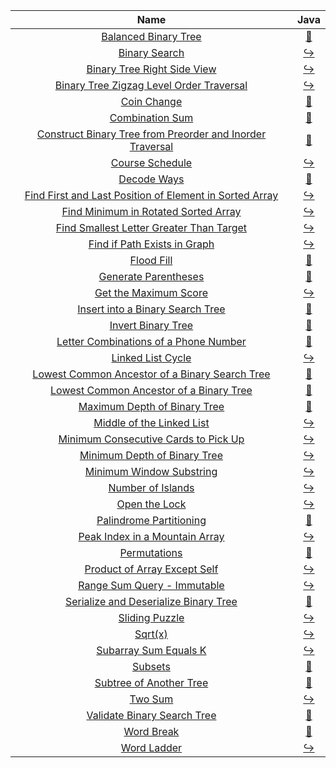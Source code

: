 |                                                                         Name                                                                         |                                                                                 Java                                                                                  |
|:----------------------------------------------------------------------------------------------------------------------------------------------------:|:---------------------------------------------------------------------------------------------------------------------------------------------------------------------:|
|                                      [Balanced Binary Tree](https://leetcode.com/problems/balanced-binary-tree)                                      |                 [:arrows_counterclockwise:](https://github.com/leowajda/eureka-java/blob/master/src/main/java/tree/recursive/BalancedBinaryTree.java)                 |
|                                             [Binary Search](https://leetcode.com/problems/binary-search)                                             |                       [:arrow_right_hook:](https://github.com/leowajda/eureka-java/blob/master/src/main/java/array/iterative/BinarySearch.java)                       |
|                               [Binary Tree Right Side View](https://leetcode.com/problems/binary-tree-right-side-view)                               |                  [:arrow_right_hook:](https://github.com/leowajda/eureka-java/blob/master/src/main/java/tree/iterative/BinaryTreeRightSideView.java)                  |
|                  [Binary Tree Zigzag Level Order Traversal](https://leetcode.com/problems/binary-tree-zigzag-level-order-traversal)                  |            [:arrow_right_hook:](https://github.com/leowajda/eureka-java/blob/master/src/main/java/tree/iterative/BinaryTreeZigzagLevelOrderTraversal.java)            |
|                                               [Coin Change](https://leetcode.com/problems/coin-change)                                               |                    [:arrows_counterclockwise:](https://github.com/leowajda/eureka-java/blob/master/src/main/java/array/recursive/CoinChange.java)                     |
|                                           [Combination Sum](https://leetcode.com/problems/combination-sum)                                           |                  [:arrows_counterclockwise:](https://github.com/leowajda/eureka-java/blob/master/src/main/java/array/recursive/CombinationSum.java)                   |
| [Construct Binary Tree from Preorder and Inorder Traversal](https://leetcode.com/problems/construct-binary-tree-from-preorder-and-inorder-traversal) | [:arrows_counterclockwise:](https://github.com/leowajda/eureka-java/blob/master/src/main/java/tree/recursive/ConstructBinaryTreeFromPreorderAndInorderTraversal.java) |
|                                           [Course Schedule](https://leetcode.com/problems/course-schedule)                                           |                      [:arrow_right_hook:](https://github.com/leowajda/eureka-java/blob/master/src/main/java/graph/iterative/CourseSchedule.java)                      |
|                                               [Decode Ways](https://leetcode.com/problems/decode-ways)                                               |                    [:arrows_counterclockwise:](https://github.com/leowajda/eureka-java/blob/master/src/main/java/string/recursive/DecodeWays.java)                    |
|   [Find First and Last Position of Element in Sorted Array](https://leetcode.com/problems/find-first-and-last-position-of-element-in-sorted-array)   |      [:arrow_right_hook:](https://github.com/leowajda/eureka-java/blob/master/src/main/java/array/iterative/FindFirstAndLastPositionOfElementInSortedArray.java)      |
|                      [Find Minimum in Rotated Sorted Array](https://leetcode.com/problems/find-minimum-in-rotated-sorted-array)                      |             [:arrow_right_hook:](https://github.com/leowajda/eureka-java/blob/master/src/main/java/array/iterative/FindMinimumInRotatedSortedArray.java)              |
|                  [Find Smallest Letter Greater Than Target](https://leetcode.com/problems/find-smallest-letter-greater-than-target)                  |           [:arrow_right_hook:](https://github.com/leowajda/eureka-java/blob/master/src/main/java/array/iterative/FindSmallestLetterGreaterThanTarget.java)            |
|                              [Find if Path Exists in Graph](https://leetcode.com/problems/find-if-path-exists-in-graph)                              |                 [:arrow_right_hook:](https://github.com/leowajda/eureka-java/blob/master/src/main/java/graph/iterative/FindIfPathExistsInGraph.java)                  |
|                                                [Flood Fill](https://leetcode.com/problems/flood-fill)                                                |                     [:arrows_counterclockwise:](https://github.com/leowajda/eureka-java/blob/master/src/main/java/graph/recursive/FloodFill.java)                     |
|                                      [Generate Parentheses](https://leetcode.com/problems/generate-parentheses)                                      |               [:arrows_counterclockwise:](https://github.com/leowajda/eureka-java/blob/master/src/main/java/string/recursive/GenerateParentheses.java)                |
|                                     [Get the Maximum Score](https://leetcode.com/problems/get-the-maximum-score)                                     |                    [:arrow_right_hook:](https://github.com/leowajda/eureka-java/blob/master/src/main/java/array/iterative/GetTheMaximumScore.java)                    |
|                          [Insert into a Binary Search Tree](https://leetcode.com/problems/insert-into-a-binary-search-tree)                          |            [:arrows_counterclockwise:](https://github.com/leowajda/eureka-java/blob/master/src/main/java/tree/recursive/InsertIntoABinarySearchTree.java)             |
|                                        [Invert Binary Tree](https://leetcode.com/problems/invert-binary-tree)                                        |                  [:arrows_counterclockwise:](https://github.com/leowajda/eureka-java/blob/master/src/main/java/tree/recursive/InvertBinaryTree.java)                  |
|                     [Letter Combinations of a Phone Number](https://leetcode.com/problems/letter-combinations-of-a-phone-number)                     |         [:arrows_counterclockwise:](https://github.com/leowajda/eureka-java/blob/master/src/main/java/string/recursive/LetterCombinationsOfAPhoneNumber.java)         |
|                                         [Linked List Cycle](https://leetcode.com/problems/linked-list-cycle)                                         |                  [:arrow_right_hook:](https://github.com/leowajda/eureka-java/blob/master/src/main/java/linked_list/iterative/LinkedListCycle.java)                   |
|            [Lowest Common Ancestor of a Binary Search Tree](https://leetcode.com/problems/lowest-common-ancestor-of-a-binary-search-tree)            |      [:arrows_counterclockwise:](https://github.com/leowajda/eureka-java/blob/master/src/main/java/tree/recursive/LowestCommonAncestorOfABinarySearchTree.java)       |
|                   [Lowest Common Ancestor of a Binary Tree](https://leetcode.com/problems/lowest-common-ancestor-of-a-binary-tree)                   |         [:arrows_counterclockwise:](https://github.com/leowajda/eureka-java/blob/master/src/main/java/tree/recursive/LowestCommonAncestorOfABinaryTree.java)          |
|                              [Maximum Depth of Binary Tree](https://leetcode.com/problems/maximum-depth-of-binary-tree)                              |              [:arrows_counterclockwise:](https://github.com/leowajda/eureka-java/blob/master/src/main/java/tree/recursive/MaximumDepthOfBinaryTree.java)              |
|                                 [Middle of the Linked List](https://leetcode.com/problems/middle-of-the-linked-list)                                 |               [:arrow_right_hook:](https://github.com/leowajda/eureka-java/blob/master/src/main/java/linked_list/iterative/MiddleOfTheLinkedList.java)                |
|                      [Minimum Consecutive Cards to Pick Up](https://leetcode.com/problems/minimum-consecutive-cards-to-pick-up)                      |             [:arrow_right_hook:](https://github.com/leowajda/eureka-java/blob/master/src/main/java/array/iterative/MinimumConsecutiveCardsToPickUp.java)              |
|                              [Minimum Depth of Binary Tree](https://leetcode.com/problems/minimum-depth-of-binary-tree)                              |                 [:arrow_right_hook:](https://github.com/leowajda/eureka-java/blob/master/src/main/java/tree/iterative/MinimumDepthOfBinaryTree.java)                  |
|                                  [Minimum Window Substring](https://leetcode.com/problems/minimum-window-substring)                                  |                  [:arrow_right_hook:](https://github.com/leowajda/eureka-java/blob/master/src/main/java/array/iterative/MinimumWindowSubstring.java)                  |
|                                         [Number of Islands](https://leetcode.com/problems/number-of-islands)                                         |                     [:arrow_right_hook:](https://github.com/leowajda/eureka-java/blob/master/src/main/java/graph/iterative/NumberOfIslands.java)                      |
|                                             [Open the Lock](https://leetcode.com/problems/open-the-lock)                                             |                       [:arrow_right_hook:](https://github.com/leowajda/eureka-java/blob/master/src/main/java/graph/iterative/OpenTheLock.java)                        |
|                                   [Palindrome Partitioning](https://leetcode.com/problems/palindrome-partitioning)                                   |              [:arrows_counterclockwise:](https://github.com/leowajda/eureka-java/blob/master/src/main/java/string/recursive/PalindromePartitioning.java)              |
|                            [Peak Index in a Mountain Array](https://leetcode.com/problems/peak-index-in-a-mountain-array)                            |                [:arrow_right_hook:](https://github.com/leowajda/eureka-java/blob/master/src/main/java/array/iterative/PeakIndexInAMountainArray.java)                 |
|                                              [Permutations](https://leetcode.com/problems/permutations)                                              |                   [:arrows_counterclockwise:](https://github.com/leowajda/eureka-java/blob/master/src/main/java/array/recursive/Permutations.java)                    |
|                              [Product of Array Except Self](https://leetcode.com/problems/product-of-array-except-self)                              |                 [:arrow_right_hook:](https://github.com/leowajda/eureka-java/blob/master/src/main/java/array/iterative/ProductOfArrayExceptSelf.java)                 |
|                               [Range Sum Query - Immutable](https://leetcode.com/problems/range-sum-query---immutable)                               |                  [:arrow_right_hook:](https://github.com/leowajda/eureka-java/blob/master/src/main/java/array/iterative/RangeSumQueryImmutable.java)                  |
|                     [Serialize and Deserialize Binary Tree](https://leetcode.com/problems/serialize-and-deserialize-binary-tree)                     |         [:arrows_counterclockwise:](https://github.com/leowajda/eureka-java/blob/master/src/main/java/tree/recursive/SerializeAndDeserializeBinaryTree.java)          |
|                                            [Sliding Puzzle](https://leetcode.com/problems/sliding-puzzle)                                            |                      [:arrow_right_hook:](https://github.com/leowajda/eureka-java/blob/master/src/main/java/graph/iterative/SlidingPuzzle.java)                       |
|                                                    [Sqrt(x)](https://leetcode.com/problems/sqrtx)                                                    |                           [:arrow_right_hook:](https://github.com/leowajda/eureka-java/blob/master/src/main/java/math/iterative/SqrtX.java)                           |
|                                     [Subarray Sum Equals K](https://leetcode.com/problems/subarray-sum-equals-k)                                     |                    [:arrow_right_hook:](https://github.com/leowajda/eureka-java/blob/master/src/main/java/array/iterative/SubarraySumEqualsK.java)                    |
|                                                   [Subsets](https://leetcode.com/problems/subsets)                                                   |                      [:arrows_counterclockwise:](https://github.com/leowajda/eureka-java/blob/master/src/main/java/array/recursive/Subsets.java)                      |
|                                   [Subtree of Another Tree](https://leetcode.com/problems/subtree-of-another-tree)                                   |                [:arrows_counterclockwise:](https://github.com/leowajda/eureka-java/blob/master/src/main/java/tree/recursive/SubtreeOfAnotherTree.java)                |
|                                                   [Two Sum](https://leetcode.com/problems/two-sum)                                                   |                          [:arrow_right_hook:](https://github.com/leowajda/eureka-java/blob/master/src/main/java/array/iterative/TwoSum.java)                          |
|                               [Validate Binary Search Tree](https://leetcode.com/problems/validate-binary-search-tree)                               |              [:arrows_counterclockwise:](https://github.com/leowajda/eureka-java/blob/master/src/main/java/tree/recursive/ValidateBinarySearchTree.java)              |
|                                                [Word Break](https://leetcode.com/problems/word-break)                                                |                    [:arrows_counterclockwise:](https://github.com/leowajda/eureka-java/blob/master/src/main/java/string/recursive/WordBreak.java)                     |
|                                               [Word Ladder](https://leetcode.com/problems/word-ladder)                                               |                        [:arrow_right_hook:](https://github.com/leowajda/eureka-java/blob/master/src/main/java/graph/iterative/WordLadder.java)                        |